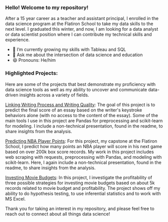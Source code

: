 ### Hello! Welcome to my repository!

After a 15 year career as a teacher and assistant principal, I enrolled in the data science program at the Flatiron School to take my data skills to the next level. I graduated this winter, and now, I am looking for a data analyst or data scientist position where I can contribute my technical skills and experience.

- 🌱 I’m currently growing my skills with Tableau and SQL
- 💬 Ask me about the intersection of data science and education
- 😄 Pronouns: He/him

### Highlighted Projects:
Here are some of the projects that best demonstrate my proficiency with data science tools as well as my ability to uncover and communicate data-driven insights across a variety of fields.

[Linking Writing Process and Writing Quality](https://github.com/ahendricks2/EssayKeystrokes): The goal of this project is to predict the final score of an essay based on the writer's keystroke behaviors alone (with no access to the content of the essay). Some of the main tools I use in this project are Pandas for preprocessing and scikit-learn for modeling. I include a non-technical presentation, found in the readme, to share insights from the analysis.

[Predicting NBA Player Points](https://github.com/ahendricks2/Capstone): For this project, my capstone at the Flatiron School, I predict how many points an NBA player will score in his next game based on over 200k box score records. My work in this project includes web scraping with requests, preprocessing with Pandas, and modeling with scikit-learn. Here, I again include a non-technical presentation, found in the readme, to share insights from the analysis.

[Investing Movie Budgets](https://github.com/ahendricks2/MovieBudgetOptimization): In this project, I investigate the profitability of three possible strategies for investing movie budgets based on about 5k records related to movie budget and profitability. The project shows off my ability to do hypothesis testing, to use inferential statistics and to work with MS Excel.

Thank you for taking an interest in my repository, and please feel free to reach out to connect about all things data science!
